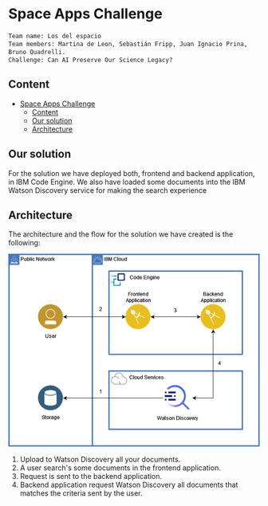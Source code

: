 # Space Apps Challenge

    Team name: Los del espacio
    Team members: Martina de Leon, Sebastián Fripp, Juan Ignacio Prina, Bruno Quadrelli.
    Challenge: Can AI Preserve Our Science Legacy?

## Content

- [Space Apps Challenge](#space-apps-challenge)
  - [Content](#content)
  - [Our solution](#our-solution)
  - [Architecture](#architecture)

## Our solution
For the solution we have deployed both, frontend and backend application, in IBM Code Engine. We also have loaded some documents into the IBM Watson Discovery service for making the search experience

## Architecture
The architecture and the flow for the solution we have created is the following: 

![](imgs/Architecture.png)

1. Upload to Watson Discovery all your documents.
2. A user search's some documents in the frontend application.
3. Request is sent to the backend application.
4. Backend application request Watson Discovery all documents that matches the criteria sent by the user.